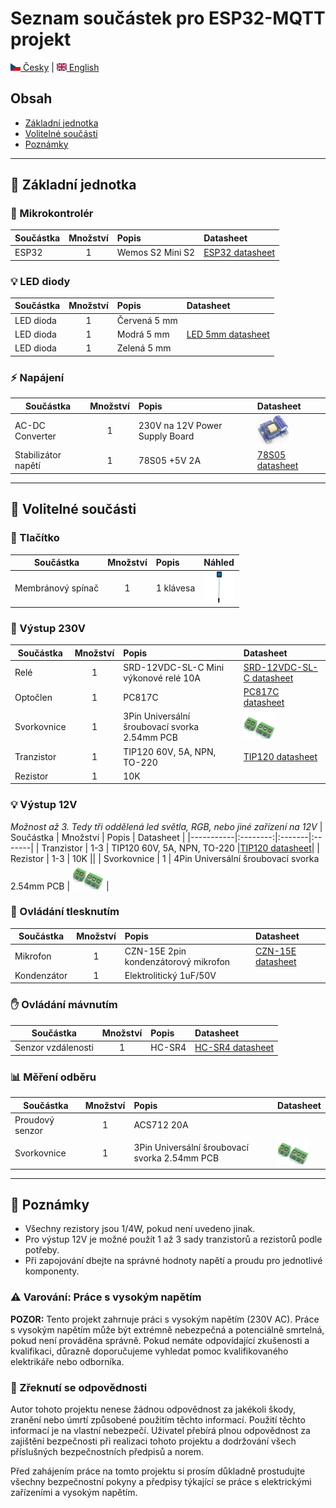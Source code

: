# Seznam součástek pro ESP32-MQTT projekt

[<img src="https://raw.githubusercontent.com/lipis/flag-icons/main/flags/4x3/cz.svg" width="16"> Česky](./SeznamSoucastek.md) | [<img src="https://raw.githubusercontent.com/lipis/flag-icons/main/flags/4x3/gb.svg" width="16"> English](./Parts-List.md)

## Obsah
- [Základní jednotka](#základní-jednotka)
- [Volitelné součásti](#volitelné-součásti)
- [Poznámky](#poznámky)

---

## 🔌 Základní jednotka

### 🧠 Mikrokontrolér
| Součástka | Množství |Popis| Datasheet |
|-----------|:--------:|:-------------|:---------------------|
| ESP32     |    1     | Wemos S2 Mini S2| [ESP32 datasheet](https://www.wemos.cc/en/latest/s2/s2_mini.html) |

### 💡 LED diody
| Součástka | Množství | Popis | Datasheet |
|-----------|:--------:|:------------|:------------|
| LED dioda |    1     | Červená 5 mm ||
| LED dioda |    1     | Modrá 5 mm |[LED 5mm datasheet](https://www.tme.eu/Document/e17ac5a5d91f1e843e5681cfa4a5ba4b/HLMP-HG64-VY0DD.pdf)|
| LED dioda |    1     | Zelená 5 mm ||

### ⚡ Napájení
| Součástka | Množství | Popis | Datasheet |
|-----------|:--------:|:-------|:-------|
| AC-DC Converter | 1 | 230V na 12V Power Supply Board |<img src="https://github.com/Vladous/ESP32-Mqtt/raw/main/.pictures/AC-DC Converter.png" width="50"> |
| Stabilizátor napětí | 1 | 78S05 +5V 2A |[78S05 datasheet](https://www.farnell.com/datasheets/1815527.pdf)|

---

## 🔧 Volitelné součásti

### 🔘 Tlačítko
| Součástka | Množství | Popis | Náhled |
|-----------|:--------:|:------|:------|
| Membránový spínač | 1 | 1 klávesa | <img src="https://github.com/Vladous/ESP32-Mqtt/raw/main/.pictures/MembraneButton.png" width="50"> |

### 🔌 Výstup 230V
| Součástka | Množství | Popis | Datasheet |
|-----------|:--------:|:-------|:-------|
| Relé | 1 | SRD-12VDC-SL-C Mini výkonové relé 10A |[SRD-12VDC-SL-C datasheet](http://www.songlerelay.com/Public/Uploads/20161104/581c81ac16e36.pdf)|
| Optočlen | 1 | PC817C |[PC817C datasheet](https://www.farnell.com/datasheets/73758.pdf)|
| Svorkovnice | 1 | 3Pin Universální šroubovací svorka 2.54mm PCB | <img src="https://github.com/Vladous/ESP32-Mqtt/raw/main/.pictures/UniversalniSvorka.png" width="50"> |
| Tranzistor | 1 | TIP120 60V, 5A, NPN, TO-220 |[TIP120 datasheet](https://www.farnell.com/datasheets/2877030.pdf)|
| Rezistor | 1 | 10K |

### 💡 Výstup 12V 
*Možnost až 3. Tedy tři oddělená led světla, RGB, nebo jiné zařízení na 12V*
| Součástka | Množství | Popis | Datasheet |
|-----------|:--------:|:-------|:-------|
| Tranzistor | 1-3 | TIP120 60V, 5A, NPN, TO-220 |[TIP120 datasheet](https://www.farnell.com/datasheets/2877030.pdf)|
| Rezistor | 1-3 | 10K ||
| Svorkovnice | 1 | 4Pin Universální šroubovací svorka 2.54mm PCB | <img src="https://github.com/Vladous/ESP32-Mqtt/raw/main/.pictures/UniversalniSvorka.png" width="50"> |

### 👏 Ovládání tlesknutím
| Součástka | Množství | Popis | Datasheet |
|-----------|:--------:|:-------|:-------|
| Mikrofon | 1 | CZN-15E 2pin kondenzátorový mikrofon |[CZN-15E datasheet](https://eva.fing.edu.uy/file.php/1241/materiales/HD/CZN-15E.pdf)|
| Kondenzátor | 1 | Elektrolitický 1uF/50V ||

### ✋ Ovládání mávnutím
| Součástka | Množství | Popis | Datasheet |
|-----------|:--------:|:-------|:-------|
| Senzor vzdálenosti | 1 | HC-SR4 |[HC-SR4 datasheet](www.handsontec.com/dataspecs/HC-SR04-Ultrasonic.pdf)|

### 📊 Měření odběru
| Součástka | Množství | Popis | Datasheet |
|-----------|:--------:|:-------|:-------|
| Proudový senzor | 1 | ACS712 20A |
| Svorkovnice | 1 | 3Pin Universální šroubovací svorka 2.54mm PCB | <img src="https://github.com/Vladous/ESP32-Mqtt/raw/main/.pictures/UniversalniSvorka.png" width="50"> |
---

## 📝 Poznámky
- Všechny rezistory jsou 1/4W, pokud není uvedeno jinak.
- Pro výstup 12V je možné použít 1 až 3 sady tranzistorů a rezistorů podle potřeby.
- Při zapojování dbejte na správné hodnoty napětí a proudu pro jednotlivé komponenty.

### ⚠️ Varování: Práce s vysokým napětím
**POZOR:** Tento projekt zahrnuje práci s vysokým napětím (230V AC). Práce s vysokým napětím může být extrémně nebezpečná a potenciálně smrtelná, pokud není prováděna správně. Pokud nemáte odpovídající zkušenosti a kvalifikaci, důrazně doporučujeme vyhledat pomoc kvalifikovaného elektrikáře nebo odborníka.

### 🛑 Zřeknutí se odpovědnosti
Autor tohoto projektu nenese žádnou odpovědnost za jakékoli škody, zranění nebo úmrtí způsobené použitím těchto informací. Použití těchto informací je na vlastní nebezpečí. Uživatel přebírá plnou odpovědnost za zajištění bezpečnosti při realizaci tohoto projektu a dodržování všech příslušných bezpečnostních předpisů a norem.

Před zahájením práce na tomto projektu si prosím důkladně prostudujte všechny bezpečnostní pokyny a předpisy týkající se práce s elektrickými zařízeními a vysokým napětím.
